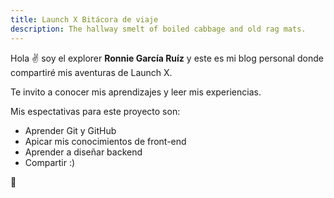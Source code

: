 ```yaml
---
title: Launch X Bitácora de viaje
description: The hallway smelt of boiled cabbage and old rag mats.
---
```


Hola ✌️  soy el explorer **Ronnie García Ruíz** y este es mi blog personal donde compartiré mis aventuras de Launch X.

Te invito a conocer mis aprendizajes y leer mis experiencias.

Mis espectativas para este proyecto son:

- Aprender Git y GitHub
- Apicar mis conocimientos de front-end
- Aprender a diseñar backend
- Compartir :)

🚀

